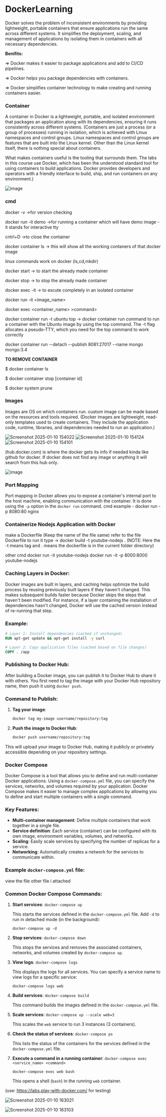 # DockerLearning

Docker solves the problem of inconsistent environments by providing lightweight, portable containers that ensure applications run the same across different systems. It simplifies the deployment, scaling, and management of applications by isolating them in containers with all necessary dependencies.

**Benifits:**

=> Docker makes it easier to package applications and add to CI/CD pipelines.

=> Docker helps you package dependencies with containers.

=> Docker simplifies container technology to make creating and running containers easier.

### Container 
A container in Docker is a lightweight, portable, and isolated environment that packages an application along with its dependencies, ensuring it runs consistently across different systems.
(Containers are just a process (or a group of processes) running in isolation, which is achieved with Linux namespaces and control groups. Linux namespaces and control groups are features that are built into the Linux kernel. Other than the Linux kernel itself, there is nothing special about containers.

What makes containers useful is the tooling that surrounds them. The labs in this course use Docker, which has been the understood standard tool for using containers to build applications. Docker provides developers and operators with a friendly interface to build, ship, and run containers on any environment.)

![image](https://github.com/user-attachments/assets/88408f07-958d-4f88-93f0-e436055e491c)

### cmd
 docker -v          ->for version checking
 
 docker run -it demo        ->for running a container which  will have demo image  -it stands for interactive tty
 
 cntrl+D        ->to close the container
 
docker container ls          -> this will show all the working contaners of that docker image

linux commands work on docker (ls,cd,mkdir)

docker start       -> to start the already made container

docker stop       -> to stop the already made container

docker exec -it        -> to excute completely in an isolated container 

docker run -it <image_name>

docker exec <container_name> >command>

docker container run -t ubuntu top        -> docker container run command to run a container with the Ubuntu image by using the top command. The -t flag allocates a pseudo-TTY, which you need for the top command to work correctly

docker container run --detach --publish 8081:27017 --name mongo mongo:3.4

**TO REMOVE CONTAINER**

$ docker container ls

$ docker container stop [container id]

$ docker system prune

### Images
Images are OS on which containers run.
custom image can be made based on the resources and tools required.
(Docker images are lightweight, read-only templates used to create containers. They include the application code, runtime, libraries, and dependencies needed to run an application.)


![Screenshot 2025-01-10 154022](https://github.com/user-attachments/assets/4478c0aa-d22f-45b4-ab95-a9ef1dcdff98)
![Screenshot 2025-01-10 154124](https://github.com/user-attachments/assets/9031f89a-35bd-4201-b32d-78717aeed014)
![Screenshot 2025-01-10 154101](https://github.com/user-attachments/assets/16dd0ef5-7d8f-4c8f-9abf-daac3d06fa71)


(hub.docker.com) is where the docker gets its info if needed kinda like github for docker. If docker does not find any image or anything it will search from this hub only.

![image](https://github.com/user-attachments/assets/7910c58d-546f-487b-bd21-5f09ea283e89)

### Port Mapping
Port mapping in Docker allows you to expose a container's internal port to the host machine, enabling communication with the container. It is done using the `-p` option in the `docker run` command.
cmd example - docker run -p 8080:80 nginx

### Containerize Nodejs Application with Docker
 make a Dockerfile (Keep the name of the file same)
 refer to the file Dockerfile
 to run it type -> docker build -t youtube-nodejs . 
 (NOTE: Here the -t means tag and . means the dockerfile is in the current folder directory)

other cmd
docker run -it youtube-nodejs
docker run -it -p 8000:8000 youtube-nodejs

### Caching Layers in Docker:

Docker images are built in layers, and caching helps optimize the build process by reusing previously built layers if they haven't changed. This makes subsequent builds faster because Docker skips the steps that haven't been modified. For instance, if a layer containing the installation of dependencies hasn't changed, Docker will use the cached version instead of re-running that step.

### Example:

```dockerfile
# Layer 1: Install dependencies (cached if unchanged)
RUN apt-get update && apt-get install -y curl

# Layer 2: Copy application files (cached based on file changes)
COPY . /app
```

### Publishing to Docker Hub:

After building a Docker image, you can publish it to Docker Hub to share it with others. You first need to tag the image with your Docker Hub repository name, then push it using `docker push`.

### Command to Publish:

1. **Tag your image**:

    ```bash
    docker tag my-image username/repository:tag
    ```

2. **Push the image to Docker Hub**:

    ```bash
    docker push username/repository:tag
    ```


This will upload your image to Docker Hub, making it publicly or privately accessible depending on your repository settings.

### Docker Compose

Docker Compose is a tool that allows you to define and run multi-container Docker applications. Using a `docker-compose.yml` file, you can specify the services, networks, and volumes required by your application. Docker Compose makes it easier to manage complex applications by allowing you to define and start multiple containers with a single command.

### Key Features:

- **Multi-container management**: Define multiple containers that work together in a single file.
- **Service definition**: Each service (container) can be configured with its own image, environment variables, volumes, and networks.
- **Scaling**: Easily scale services by specifying the number of replicas for a service.
- **Networking**: Automatically creates a network for the services to communicate within.

### Example `docker-compose.yml` file:

view the file other file i attached
### Common Docker Compose Commands:

1. **Start services**:
    `docker-compose up`
    
    This starts the services defined in the `docker-compose.yml` file. Add `-d` to run in detached mode (in the background):
    
    `docker-compose up -d`
    
2. **Stop services**:
    `docker-compose down`
    
    This stops the services and removes the associated containers, networks, and volumes created by `docker-compose up`.
    
3. **View logs**:
    `docker-compose logs`
    
    This displays the logs for all services. You can specify a service name to view logs for a specific service:
    
    `docker-compose logs web`
    
4. **Build services**:
    `docker-compose build`
    
    This command builds the images defined in the `docker-compose.yml` file.
    
1. **Scale services**:
    `docker-compose up --scale web=3`
    
    This scales the `web` service to run 3 instances (3 containers).
    
6. **Check the status of services**:
    `docker-compose ps`
    
    This lists the status of the containers for the services defined in the `docker-compose.yml` file.
    
7. **Execute a command in a running container**:
    `docker-compose exec <service_name> <command>`
    
    `docker-compose exec web bash`
    
    This opens a shell (`bash`) in the running `web` container.

(use: https://labs.play-with-docker.com/ for testing)



![Screenshot 2025-01-10 163021](https://github.com/user-attachments/assets/19d2385d-6747-4e3e-a5c0-bd88bb231fd7)

![Screenshot 2025-01-10 163103](https://github.com/user-attachments/assets/98822897-aeeb-46f8-b5f0-1a75f7d24821)

